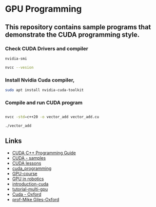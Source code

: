 # GPU Programming

## This repository contains sample programs that demonstrate the CUDA programming style.

### Check CUDA  Drivers and compiler

```bash
nvidia-smi

nvcc --vesion
```

### Install Nvidia Cuda compiler,

```bash
sudo apt install nvidia-cuda-toolkit
```

### Compile and run CUDA program

```bash

nvcc -std=c++20 -o vector_add vector_add.cu

./vector_add

```

## Links

- [CUDA C++ Programming Guide](https://docs.nvidia.com/cuda/cuda-c-programming-guide/index.html)
- [CUDA - samples](https://github.com/NVIDIA/cuda-samples)
- [CUDA lessons](https://github.com/ENCCS/cuda?tab=readme-ov-file)
- [cuda_programming](https://github.com/CoffeeBeforeArch/cuda_programming)
- [GPU-course](https://github.com/EPCCed/archer-gpu-course?tab=readme-ov-file)
- [GPU in robotics](https://github.com/JanuszBedkowski/gpu_computing_in_robotics)
- [introduction-cuda](https://developer.nvidia.com/blog/even-easier-introduction-cuda/)
- [tutorial-multi-gpu](https://github.com/FZJ-JSC/tutorial-multi-gpu?tab=readme-ov-file)
- [Cuda - Oxford](https://people.maths.ox.ac.uk/gilesm/cuda/index.html)
- [prof-Mike Giles-Oxford](https://people.maths.ox.ac.uk/gilesm/)